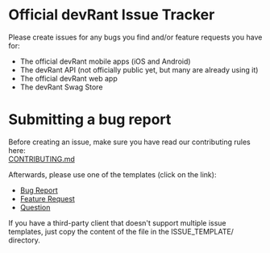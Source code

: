 # Official devRant Issue Tracker

Please create issues for any bugs you find and/or feature requests you have for:
- The official devRant mobile apps (iOS and Android)
- The devRant API (not officially public yet, but many are already using it)
- The official devRant web app
- The devRant Swag Store

# Submitting a bug report
Before creating an issue, make sure you have read our contributing rules here:  
[CONTRIBUTING.md](https://github.com/devRant/devRant/blob/master/CONTRIBUTING.md)

Afterwards, please use one of the templates (click on the link):
- [Bug Report](https://github.com/devRant/devRant/issues/new?template=bug.md)
- [Feature Request](https://github.com/devRant/devRant/issues/new?template=feature.md)
- [Question](https://github.com/devRant/devRant/issues/new?template=question.md)

If you have a third-party client that doesn't support multiple issue templates, just copy the content of the file in the ISSUE_TEMPLATE/ directory.